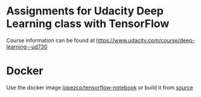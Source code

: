 # Assignments for Udacity Deep Learning class with TensorFlow

Course information can be found at https://www.udacity.com/course/deep-learning--ud730

# Docker

Use the docker image [lopezco/tensorflow-notebook](https://hub.docker.com/r/lopezco/docker-tensorflow/) or build it from [source](https://github.com/lopezco/docker-tensorflow.git)
